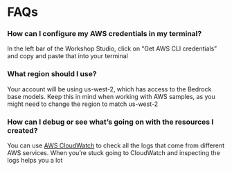 # FAQs

### How can I configure my AWS credentials in my terminal?
In the left bar of the Workshop Studio, click on “Get AWS CLI credentials” and copy and paste that into your terminal

### What region should I use?
Your account will be using us-west-2, which has access to the Bedrock base models.
Keep this in mind when working with AWS samples, as you might need to change the region to match us-west-2

### How can I debug or see what’s going on with the resources I created?
You can use [AWS CloudWatch](https://aws.amazon.com/cloudwatch/) to check all the logs that come from different AWS services. When you’re stuck going to CloudWatch and inspecting the logs helps you a lot

